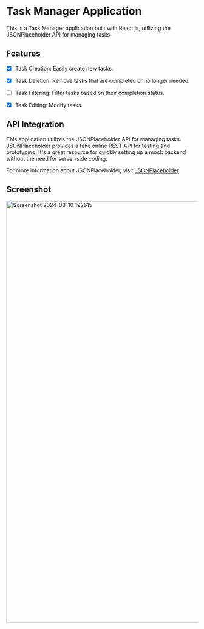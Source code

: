 # Task Manager Application
This is a Task Manager application built with React.js, utilizing the JSONPlaceholder API for managing tasks.

## Features
  - [x] Task Creation: Easily create new tasks.
  - [x] Task Deletion: Remove tasks that are completed or no longer needed.
  - [ ] Task Filtering: Filter tasks based on their completion status.
  - [x] Task Editing: Modify tasks.


## API Integration
This application utilizes the JSONPlaceholder API for managing tasks. JSONPlaceholder provides a fake online REST API for testing and prototyping. It's a great resource for quickly setting up a mock backend without the need for server-side coding.

For more information about JSONPlaceholder, visit [JSONPlaceholder](https://jsonplaceholder.typicode.com/)

## Screenshot
<img width="1108" alt="Screenshot 2024-03-10 192615" src="https://github.com/aashirwad43/task-manager/assets/74273235/c1198bb7-ea3c-4df0-92be-213f627f6cc5">

